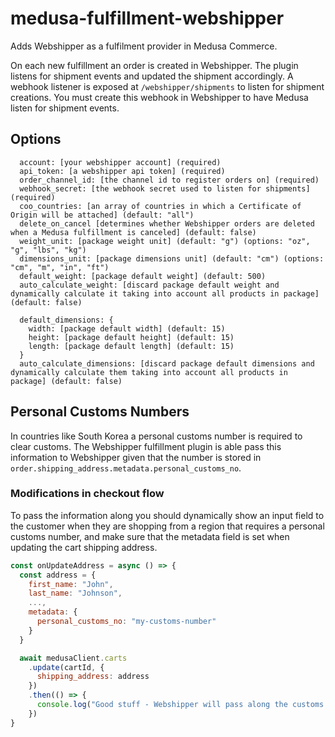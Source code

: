 # medusa-fulfillment-webshipper

Adds Webshipper as a fulfilment provider in Medusa Commerce.

On each new fulfillment an order is created in Webshipper. The plugin listens for shipment events and updated the shipment accordingly.
A webhook listener is exposed at `/webshipper/shipments` to listen for shipment creations. You must create this webhook in Webshipper to have Medusa listen for shipment events.

## Options

```
  account: [your webshipper account] (required)
  api_token: [a webshipper api token] (required)
  order_channel_id: [the channel id to register orders on] (required)
  webhook_secret: [the webhook secret used to listen for shipments] (required)
  coo_countries: [an array of countries in which a Certificate of Origin will be attached] (default: "all")
  delete_on_cancel [determines whether Webshipper orders are deleted when a Medusa fulfillment is canceled] (default: false)
  weight_unit: [package weight unit] (default: "g") (options: "oz", "g", "lbs", "kg")
  dimensions_unit: [package dimensions unit] (default: "cm") (options: "cm", "m", "in", "ft")
  default_weight: [package default weight] (default: 500)
  auto_calculate_weight: [discard package default weight and dynamically calculate it taking into account all products in package] (default: false)
  
  default_dimensions: { 
    width: [package default width] (default: 15)
    height: [package default height] (default: 15)
    length: [package default length] (default: 15)
  } 
  auto_calculate_dimensions: [discard package default dimensions and dynamically calculate them taking into account all products in package] (default: false)
```

## Personal Customs Numbers

In countries like South Korea a personal customs number is required to clear customs. The Webshipper fulfillment plugin is able pass this information to Webshipper given that the number is stored in `order.shipping_address.metadata.personal_customs_no`.

### Modifications in checkout flow

To pass the information along you should dynamically show an input field to the customer when they are shopping from a region that requires a personal customs number, and make sure that the metadata field is set when updating the cart shipping address.

```js
const onUpdateAddress = async () => {
  const address = {
    first_name: "John",
    last_name: "Johnson",
    ...,
    metadata: {
      personal_customs_no: "my-customs-number"
    }
  }

  await medusaClient.carts
    .update(cartId, {
      shipping_address: address
    })
    .then(() => {
      console.log("Good stuff - Webshipper will pass along the customs number")
    })
}
```
